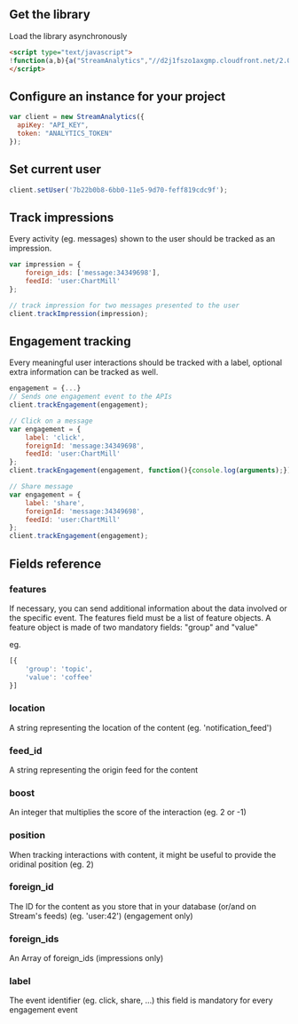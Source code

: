 ## Get the library

Load the library asynchronously

```html
<script type="text/javascript">
!function(a,b){a("StreamAnalytics","//d2j1fszo1axgmp.cloudfront.net/2.0.0/stream-analytics.min.js",b)}(function(a,b,c){var d,e,f;c["_"+a]={},c[a]=function(b){c["_"+a].clients=c["_"+a].clients||{},c["_"+a].clients[b.projectId]=this,this._config=b},d=["setUser","trackImpression","trackEngagement"];for(var g=0;g<d.length;g++){var h=d[g],i=function(a){return function(){return this["_"+a]=this["_"+a]||[],this["_"+a].push(arguments),this}};c[a].prototype[h]=i(h)}e=document.createElement("script"),e.async=!0,e.src=b,f=document.getElementsByTagName("script")[0],f.parentNode.insertBefore(e,f)},this);
</script>
```

## Configure an instance for your project

```js
var client = new StreamAnalytics({
  apiKey: "API_KEY",
  token: "ANALYTICS_TOKEN"
});
```

## Set current user

```js
client.setUser('7b22b0b8-6bb0-11e5-9d70-feff819cdc9f');
```

## Track impressions

Every activity (eg. messages) shown to the user should be tracked as an impression.

```js
var impression = {
    foreign_ids: ['message:34349698'],
    feedId: 'user:ChartMill'
};

// track impression for two messages presented to the user
client.trackImpression(impression);
```

## Engagement tracking

Every meaningful user interactions should be tracked with a label, optional extra information can be tracked as well.

```js
engagement = {...}
// Sends one engagement event to the APIs
client.trackEngagement(engagement);

// Click on a message
var engagement = {
    label: 'click',
    foreignId: 'message:34349698',
    feedId: 'user:ChartMill'
};
client.trackEngagement(engagement, function(){console.log(arguments);});

// Share message
var engagement = {
    label: 'share',
    foreignId: 'message:34349698',
    feedId: 'user:ChartMill'
};
client.trackEngagement(engagement);
```

## Fields reference

### features 

If necessary, you can send additional information about the data involved or the specific event. The features field must be a list of feature objects. A feature object is made of two mandatory fields: "group" and "value"

eg.

```javascript
[{
    'group': 'topic',
    'value': 'coffee'
}]
```

### location 

A string representing the location of the content (eg. 'notification_feed')

### feed_id 

A string representing the origin feed for the content

### boost 

An integer that multiplies the score of the interaction (eg. 2 or -1)

### position 

When tracking interactions with content, it might be useful to provide the oridinal position (eg. 2)

### foreign_id

The ID for the content as you store that in your database (or/and on Stream's feeds) (eg. 'user:42') (engagement only)

### foreign_ids

An Array of foreign_ids (impressions only)

### label

The event identifier (eg. click, share, ...) this field is mandatory for every engagement event
